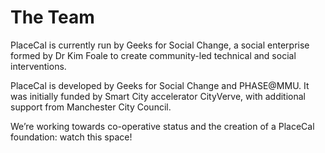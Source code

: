 # The Team

PlaceCal is currently run by Geeks for Social Change, a social
enterprise formed by Dr Kim Foale to create community-led technical and
social interventions.

PlaceCal is developed by Geeks for Social Change and PHASE@MMU. It was
initially funded by Smart City accelerator CityVerve, with additional
support from Manchester City Council.

We’re working towards co-operative status and the creation of a PlaceCal
foundation: watch this space!
